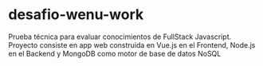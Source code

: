 # desafio-wenu-work
Prueba técnica para evaluar conocimientos de FullStack Javascript.
Proyecto consiste en app web construida en Vue.js en el Frontend, Node.js en el Backend y MongoDB como motor de base de datos NoSQL
